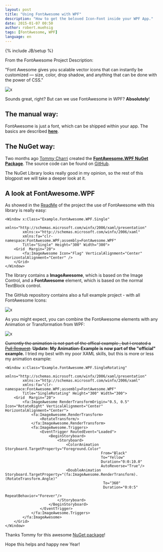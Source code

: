 ```yaml
---
layout: post
title: "Using FontAwesome with WPF"
description: "How to get the beloved Icon-Font inside your WPF App."
date: 2015-01-07 00:50
author: robert.muehsig
tags: [FontAwesome, WPF]
language: en
---
```

{% include JB/setup %}

From the FontAwesome Project Description:

"Font Awesome gives you scalable vector icons that can instantly be customized — size, color, drop shadow, and anything that can be done with the power of CSS." 

![x]({{BASE_PATH}}/assets/md-images/2015-01-07/fontawesome.png "FontAwesome")

Sounds great, right? But can we use FontAwesome in WPF? __Absolutely__! 

## The manual way:
FontAwesome is just a font, which can be shipped within your app. The basics are described __[here](http://stackoverflow.com/questions/23108181/changing-font-icon-in-wpf-using-font-awesome)__.

## The NuGet way:
Two months ago [Tommy Charri](https://github.com/charri) created the __[FontAwesome.WPF NuGet Package](http://www.nuget.org/packages/FontAwesome.WPF/)__. The source code can be found on [GitHub](https://github.com/charri/Font-Awesome-WPF).

The NuGet Library looks really good in my opinion, so the rest of this blogpost we will take a deeper look at it.

## A look at FontAwesome.WPF

As showed in the [ReadMe](https://github.com/charri/Font-Awesome-WPF) of the project the use of FontAwesome with this library is really easy:

    <Window x:Class="Example.FontAwesome.WPF.Single"
            xmlns="http://schemas.microsoft.com/winfx/2006/xaml/presentation"
            xmlns:x="http://schemas.microsoft.com/winfx/2006/xaml"
            xmlns:fa="clr-namespace:FontAwesome.WPF;assembly=FontAwesome.WPF"
            Title="Single" Height="300" Width="300">
        <Grid  Margin="20">
            <fa:ImageAwesome Icon="Flag" VerticalAlignment="Center" HorizontalAlignment="Center" />
        </Grid>
    </Window>

The library contains a __ImageAwesome__, which is based on the Image Control, and a __FontAwesome__ element, which is based on the normal TextBlock control.

The GitHub repository contains also a full example project - with all FontAwesome Icons:

![x]({{BASE_PATH}}/assets/md-images/2015-01-07/wpfexample.png "WPF Example")

As you might expect, you can combine the FontAwesome elements with any Animation or Transformation from WPF:

![x]({{BASE_PATH}}/assets/md-images/2015-01-07/animation.gif "Animations and Transformations")

<del>Currently the animation is not part of the offical example , but I created a [Pull Request](https://github.com/charri/Font-Awesome-WPF/pull/1).</del>  __Update: My Animation-Example is now part of the "official" example.__ I tried my best with my poor XAML skills, but this is more or less my animation example:

    <Window x:Class="Example.FontAwesome.WPF.SingleRotating"
            xmlns="http://schemas.microsoft.com/winfx/2006/xaml/presentation"
            xmlns:x="http://schemas.microsoft.com/winfx/2006/xaml"
            xmlns:fa="clr-namespace:FontAwesome.WPF;assembly=FontAwesome.WPF"
            Title="SingleRotating" Height="300" Width="300">
        <Grid  Margin="20">
            <fa:ImageAwesome RenderTransformOrigin="0.5, 0.5" Icon="RotateRight" VerticalAlignment="Center" HorizontalAlignment="Center">
                <fa:ImageAwesome.RenderTransform>
                    <RotateTransform/>
                </fa:ImageAwesome.RenderTransform>
                <fa:ImageAwesome.Triggers>
                    <EventTrigger RoutedEvent="Loaded">
                        <BeginStoryboard>
                            <Storyboard>
                                <ColorAnimation Storyboard.TargetProperty="Foreground.Color"
                                                From="Black"
                                                To="Yellow"              
                                                Duration="0:0:10.0"
                                                AutoReverse="True"/>
                                <DoubleAnimation Storyboard.TargetProperty="(fa:ImageAwesome.RenderTransform).(RotateTransform.Angle)"
                                                 To="360"
                                                 Duration="0:0:5"
                                                 RepeatBehavior="Forever"/>
                            </Storyboard>
                        </BeginStoryboard>
                    </EventTrigger>
                </fa:ImageAwesome.Triggers>
            </fa:ImageAwesome>
        </Grid>
    </Window>

Thanks Tommy for this awesome [NuGet package](http://www.nuget.org/packages/FontAwesome.WPF/)!
   
Hope this helps and happy new Year!
